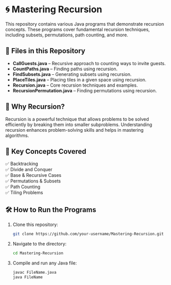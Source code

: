 # 🌀 Mastering Recursion  

This repository contains various Java programs that demonstrate recursion concepts. These programs cover fundamental recursion techniques, including subsets, permutations, path counting, and more.  

## 📂 Files in this Repository  

- **CallGuests.java** – Recursive approach to counting ways to invite guests.  
- **CountPaths.java** – Finding paths using recursion.  
- **FindSubsets.java** – Generating subsets using recursion.  
- **PlaceTiles.java** – Placing tiles in a given space using recursion.  
- **Recursion.java** – Core recursion techniques and examples.  
- **RecursionPermutation.java** – Finding permutations using recursion.  

## 🚀 Why Recursion?  
Recursion is a powerful technique that allows problems to be solved efficiently by breaking them into smaller subproblems. Understanding recursion enhances problem-solving skills and helps in mastering algorithms.  

## 📌 Key Concepts Covered  
✅ Backtracking  
✅ Divide and Conquer  
✅ Base & Recursive Cases  
✅ Permutations & Subsets  
✅ Path Counting  
✅ Tiling Problems  

## 🛠️ How to Run the Programs  
1. Clone this repository:  
   ```sh
   git clone https://github.com/your-username/Mastering-Recursion.git
   
2. Navigate to the directory:
    ```sh
    cd Mastering-Recursion

3. Compile and run any Java file:
    ```sh
    javac FileName.java  
    java FileName  

